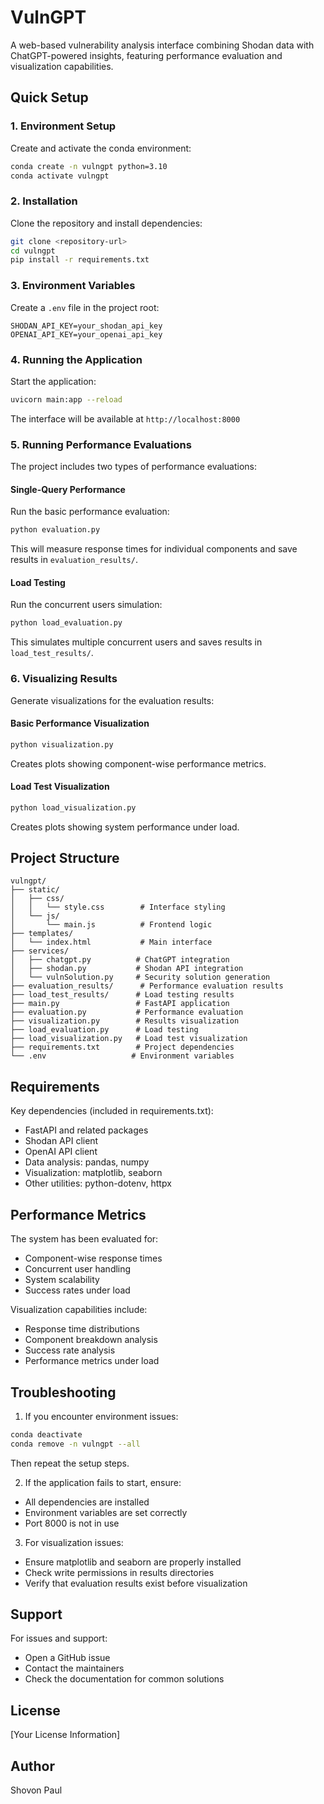 # VulnGPT

A web-based vulnerability analysis interface combining Shodan data with ChatGPT-powered insights, featuring performance evaluation and visualization capabilities.

## Quick Setup

### 1. Environment Setup

Create and activate the conda environment:
```bash
conda create -n vulngpt python=3.10
conda activate vulngpt
```

### 2. Installation

Clone the repository and install dependencies:
```bash
git clone <repository-url>
cd vulngpt
pip install -r requirements.txt
```

### 3. Environment Variables

Create a `.env` file in the project root:
```env
SHODAN_API_KEY=your_shodan_api_key
OPENAI_API_KEY=your_openai_api_key
```

### 4. Running the Application

Start the application:
```bash
uvicorn main:app --reload
```

The interface will be available at `http://localhost:8000`

### 5. Running Performance Evaluations

The project includes two types of performance evaluations:

#### Single-Query Performance
Run the basic performance evaluation:
```bash
python evaluation.py
```
This will measure response times for individual components and save results in `evaluation_results/`.

#### Load Testing
Run the concurrent users simulation:
```bash
python load_evaluation.py
```
This simulates multiple concurrent users and saves results in `load_test_results/`.

### 6. Visualizing Results

Generate visualizations for the evaluation results:

#### Basic Performance Visualization
```bash
python visualization.py
```
Creates plots showing component-wise performance metrics.

#### Load Test Visualization
```bash
python load_visualization.py
```
Creates plots showing system performance under load.

## Project Structure
```
vulngpt/
├── static/
│   ├── css/
│   │   └── style.css        # Interface styling
│   └── js/
│       └── main.js          # Frontend logic
├── templates/
│   └── index.html           # Main interface
├── services/
│   ├── chatgpt.py          # ChatGPT integration
│   ├── shodan.py           # Shodan API integration
│   └── vulnSolution.py     # Security solution generation
├── evaluation_results/      # Performance evaluation results
├── load_test_results/      # Load testing results
├── main.py                 # FastAPI application
├── evaluation.py           # Performance evaluation
├── visualization.py        # Results visualization
├── load_evaluation.py      # Load testing
├── load_visualization.py   # Load test visualization
├── requirements.txt        # Project dependencies
└── .env                   # Environment variables
```

## Requirements

Key dependencies (included in requirements.txt):
- FastAPI and related packages
- Shodan API client
- OpenAI API client
- Data analysis: pandas, numpy
- Visualization: matplotlib, seaborn
- Other utilities: python-dotenv, httpx

## Performance Metrics

The system has been evaluated for:
- Component-wise response times
- Concurrent user handling
- System scalability
- Success rates under load

Visualization capabilities include:
- Response time distributions
- Component breakdown analysis
- Success rate analysis
- Performance metrics under load

## Troubleshooting

1. If you encounter environment issues:
```bash
conda deactivate
conda remove -n vulngpt --all
```
Then repeat the setup steps.

2. If the application fails to start, ensure:
- All dependencies are installed
- Environment variables are set correctly
- Port 8000 is not in use

3. For visualization issues:
- Ensure matplotlib and seaborn are properly installed
- Check write permissions in results directories
- Verify that evaluation results exist before visualization

## Support

For issues and support:
- Open a GitHub issue
- Contact the maintainers
- Check the documentation for common solutions

## License

[Your License Information]

## Author

Shovon Paul
  